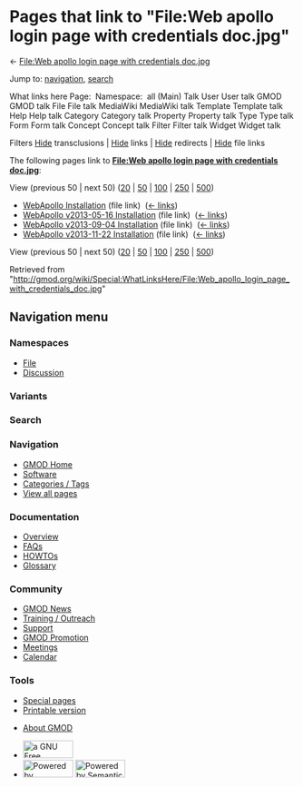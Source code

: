 <div id="mw-page-base" class="noprint">

</div>

<div id="mw-head-base" class="noprint">

</div>

<div id="content" class="mw-body" role="main">

<span id="top"></span>

<div id="mw-js-message" style="display:none;">

</div>



# <span dir="auto">Pages that link to "File:Web apollo login page with credentials doc.jpg"</span>

<div id="bodyContent">

<div id="contentSub">

← [File:Web apollo login page with credentials
doc.jpg](/wiki/File:Web_apollo_login_page_with_credentials_doc.jpg "File:Web apollo login page with credentials doc.jpg")

</div>

<div id="jump-to-nav" class="mw-jump">

Jump to: [navigation](#mw-navigation), [search](#p-search)

</div>

<div id="mw-content-text">

What links here Page:  Namespace:  all (Main) Talk User User talk GMOD
GMOD talk File File talk MediaWiki MediaWiki talk Template Template talk
Help Help talk Category Category talk Property Property talk Type Type
talk Form Form talk Concept Concept talk Filter Filter talk Widget
Widget talk

Filters
[Hide](/mediawiki/index.php?title=Special:WhatLinksHere/File:Web_apollo_login_page_with_credentials_doc.jpg&hidetrans=1 "Special:WhatLinksHere/File:Web apollo login page with credentials doc.jpg")
transclusions \|
[Hide](/mediawiki/index.php?title=Special:WhatLinksHere/File:Web_apollo_login_page_with_credentials_doc.jpg&hidelinks=1 "Special:WhatLinksHere/File:Web apollo login page with credentials doc.jpg")
links \|
[Hide](/mediawiki/index.php?title=Special:WhatLinksHere/File:Web_apollo_login_page_with_credentials_doc.jpg&hideredirs=1 "Special:WhatLinksHere/File:Web apollo login page with credentials doc.jpg")
redirects \|
[Hide](/mediawiki/index.php?title=Special:WhatLinksHere/File:Web_apollo_login_page_with_credentials_doc.jpg&hideimages=1 "Special:WhatLinksHere/File:Web apollo login page with credentials doc.jpg")
file links

The following pages link to **[File:Web apollo login page with
credentials
doc.jpg](/wiki/File:Web_apollo_login_page_with_credentials_doc.jpg "File:Web apollo login page with credentials doc.jpg")**:

View (previous 50 \| next 50)
([20](/mediawiki/index.php?title=Special:WhatLinksHere/File:Web_apollo_login_page_with_credentials_doc.jpg&limit=20 "Special:WhatLinksHere/File:Web apollo login page with credentials doc.jpg")
\|
[50](/mediawiki/index.php?title=Special:WhatLinksHere/File:Web_apollo_login_page_with_credentials_doc.jpg&limit=50 "Special:WhatLinksHere/File:Web apollo login page with credentials doc.jpg")
\|
[100](/mediawiki/index.php?title=Special:WhatLinksHere/File:Web_apollo_login_page_with_credentials_doc.jpg&limit=100 "Special:WhatLinksHere/File:Web apollo login page with credentials doc.jpg")
\|
[250](/mediawiki/index.php?title=Special:WhatLinksHere/File:Web_apollo_login_page_with_credentials_doc.jpg&limit=250 "Special:WhatLinksHere/File:Web apollo login page with credentials doc.jpg")
\|
[500](/mediawiki/index.php?title=Special:WhatLinksHere/File:Web_apollo_login_page_with_credentials_doc.jpg&limit=500 "Special:WhatLinksHere/File:Web apollo login page with credentials doc.jpg"))

- [WebApollo
  Installation](/wiki/WebApollo_Installation "WebApollo Installation")
  (file link) ‎ <span class="mw-whatlinkshere-tools">([←
  links](/mediawiki/index.php?title=Special:WhatLinksHere&target=WebApollo+Installation "Special:WhatLinksHere"))</span>
- [WebApollo v2013-05-16
  Installation](/wiki/WebApollo_v2013-05-16_Installation "WebApollo v2013-05-16 Installation")
  (file link) ‎ <span class="mw-whatlinkshere-tools">([←
  links](/mediawiki/index.php?title=Special:WhatLinksHere&target=WebApollo+v2013-05-16+Installation "Special:WhatLinksHere"))</span>
- [WebApollo v2013-09-04
  Installation](/wiki/WebApollo_v2013-09-04_Installation "WebApollo v2013-09-04 Installation")
  (file link) ‎ <span class="mw-whatlinkshere-tools">([←
  links](/mediawiki/index.php?title=Special:WhatLinksHere&target=WebApollo+v2013-09-04+Installation "Special:WhatLinksHere"))</span>
- [WebApollo v2013-11-22
  Installation](/wiki/WebApollo_v2013-11-22_Installation "WebApollo v2013-11-22 Installation")
  (file link) ‎ <span class="mw-whatlinkshere-tools">([←
  links](/mediawiki/index.php?title=Special:WhatLinksHere&target=WebApollo+v2013-11-22+Installation "Special:WhatLinksHere"))</span>

View (previous 50 \| next 50)
([20](/mediawiki/index.php?title=Special:WhatLinksHere/File:Web_apollo_login_page_with_credentials_doc.jpg&limit=20 "Special:WhatLinksHere/File:Web apollo login page with credentials doc.jpg")
\|
[50](/mediawiki/index.php?title=Special:WhatLinksHere/File:Web_apollo_login_page_with_credentials_doc.jpg&limit=50 "Special:WhatLinksHere/File:Web apollo login page with credentials doc.jpg")
\|
[100](/mediawiki/index.php?title=Special:WhatLinksHere/File:Web_apollo_login_page_with_credentials_doc.jpg&limit=100 "Special:WhatLinksHere/File:Web apollo login page with credentials doc.jpg")
\|
[250](/mediawiki/index.php?title=Special:WhatLinksHere/File:Web_apollo_login_page_with_credentials_doc.jpg&limit=250 "Special:WhatLinksHere/File:Web apollo login page with credentials doc.jpg")
\|
[500](/mediawiki/index.php?title=Special:WhatLinksHere/File:Web_apollo_login_page_with_credentials_doc.jpg&limit=500 "Special:WhatLinksHere/File:Web apollo login page with credentials doc.jpg"))

</div>

<div class="printfooter">

Retrieved from
"<http://gmod.org/wiki/Special:WhatLinksHere/File:Web_apollo_login_page_with_credentials_doc.jpg>"

</div>

<div id="catlinks" class="catlinks catlinks-allhidden">

</div>

<div class="visualClear">

</div>

</div>

</div>

<div id="mw-navigation">

## Navigation menu

<div id="mw-head">



<div id="left-navigation">

<div id="p-namespaces" class="vectorTabs" role="navigation"
aria-labelledby="p-namespaces-label">

### Namespaces

- <span id="ca-nstab-image"><a href="/wiki/File:Web_apollo_login_page_with_credentials_doc.jpg"
  accesskey="c" title="View the file page [c]">File</a></span>
- <span id="ca-talk"><a
  href="/mediawiki/index.php?title=File_talk:Web_apollo_login_page_with_credentials_doc.jpg&amp;action=edit&amp;redlink=1"
  accesskey="t"
  title="Discussion about the content page [t]">Discussion</a></span>

</div>

<div id="p-variants" class="vectorMenu emptyPortlet" role="navigation"
aria-labelledby="p-variants-label">

### 

### Variants[](#)

<div class="menu">

</div>

</div>

</div>

<div id="right-navigation">





</div>

<div id="p-search" role="search">

### Search

<div id="simpleSearch">

</div>

</div>

</div>

</div>

<div id="mw-panel">

<div id="p-logo" role="banner">

<a href="/wiki/Main_Page"
style="background-image: url(http://gmod.org/images/GMOD-cogs.png);"
title="Visit the main page"></a>

</div>

<div id="p-Navigation" class="portal" role="navigation"
aria-labelledby="p-Navigation-label">

### Navigation

<div class="body">

- <span id="n-GMOD-Home">[GMOD Home](/wiki/Main_Page)</span>
- <span id="n-Software">[Software](/wiki/GMOD_Components)</span>
- <span id="n-Categories-.2F-Tags">[Categories /
  Tags](/wiki/Categories)</span>
- <span id="n-View-all-pages">[View all
  pages](/wiki/Special:AllPages)</span>

</div>

</div>

<div id="p-Documentation" class="portal" role="navigation"
aria-labelledby="p-Documentation-label">

### Documentation

<div class="body">

- <span id="n-Overview">[Overview](/wiki/Overview)</span>
- <span id="n-FAQs">[FAQs](/wiki/Category:FAQ)</span>
- <span id="n-HOWTOs">[HOWTOs](/wiki/Category:HOWTO)</span>
- <span id="n-Glossary">[Glossary](/wiki/Glossary)</span>

</div>

</div>

<div id="p-Community" class="portal" role="navigation"
aria-labelledby="p-Community-label">

### Community

<div class="body">

- <span id="n-GMOD-News">[GMOD News](/wiki/GMOD_News)</span>
- <span id="n-Training-.2F-Outreach">[Training /
  Outreach](/wiki/Training_and_Outreach)</span>
- <span id="n-Support">[Support](/wiki/Support)</span>
- <span id="n-GMOD-Promotion">[GMOD
  Promotion](/wiki/GMOD_Promotion)</span>
- <span id="n-Meetings">[Meetings](/wiki/Meetings)</span>
- <span id="n-Calendar">[Calendar](/wiki/Calendar)</span>

</div>

</div>

<div id="p-tb" class="portal" role="navigation"
aria-labelledby="p-tb-label">

### Tools

<div class="body">

- <span id="t-specialpages"><a href="/wiki/Special:SpecialPages" accesskey="q"
  title="A list of all special pages [q]">Special pages</a></span>
- <span id="t-print"><a
  href="/mediawiki/index.php?title=Special:WhatLinksHere/File:Web_apollo_login_page_with_credentials_doc.jpg&amp;printable=yes"
  rel="alternate" accesskey="p"
  title="Printable version of this page [p]">Printable version</a></span>

</div>

</div>

</div>

</div>

<div id="footer" role="contentinfo">

- <span id="footer-places-about">[About
  GMOD](/wiki/GMOD:About "GMOD:About")</span>

<!-- -->

- <span id="footer-copyrightico">[<img src="http://www.gnu.org/graphics/gfdl-logo-small.png" width="88"
  height="31" alt="a GNU Free Documentation License" />](http://www.gnu.org/licenses/fdl-1.3.html)</span>
- <span id="footer-poweredbyico">[<img src="/mediawiki/skins/common/images/poweredby_mediawiki_88x31.png"
  width="88" height="31" alt="Powered by MediaWiki" />](//www.mediawiki.org/)
  [<img
  src="/mediawiki/extensions/SemanticMediaWiki/includes/../resources/images/smw_button.png"
  width="88" height="31" alt="Powered by Semantic MediaWiki" />](https://www.semantic-mediawiki.org/wiki/Semantic_MediaWiki)</span>

<div style="clear:both">

</div>

</div>
